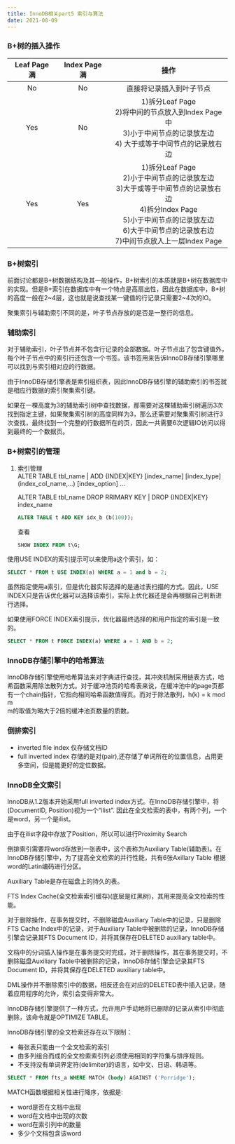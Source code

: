 ```yaml
---
title: InnoDB相关part5 索引与算法  
date: 2021-08-09 
---  
```



### B+树的插入操作  
| Leaf Page 满 | Index Page 满| 操作| 
|:--:|:--:|:--:|
|No|No|直接将记录插入到叶子节点|
|Yes|No|1)拆分Leaf Page <br> 2)将中间的节点放入到Index Page中 <br> 3)小于中间节点的记录放左边 <br> 4) 大于或等于中间节点的记录放右边
|Yes|Yes|1)拆分Leaf Page <br> 2)小于中间节点的记录放左边 <br> 3)大于或等于中间节点的记录放右边 <br> 4)拆分Index Page <br> 5)小于中间节点的记录放左边 <br> 6)大于中间节点的记录放右边 <br> 7)中间节点放入上一层Index Page <br>|



### B+树索引
前面讨论都是B+树数据结构及其一般操作，B+树索引的本质就是B+树在数据库中的实现。但是B+索引在数据库中有一个特点是高扇出性，因此在数据库中，B+树的高度一般在2~4层，这也就是说查找某一键值的行记录只需要2~4次的IO。  


聚集索引与辅助索引不同的是，叶子节点存放的是否是一整行的信息。    

### 辅助索引   

对于辅助索引，叶子节点并不包含行记录的全部数据。叶子节点出了包含键值外，每个叶子节点中的索引行还包含一个书签。该书签用来告诉InnoDB存储引擎哪里可以找到与索引相对应的行数据。    

由于InnoDB存储引擎表是索引组织表，因此InnoDB存储引擎的辅助索引的书签就是相应行数据的索引聚集索引键。   



如果在一棵高度为3的辅助索引树中查找数据，那需要对这棵辅助索引树遍历3次找到指定主键，如果聚集索引树的高度同样为3，那么还需要对聚集索引树进行3次查找，最终找到一个完整的行数据所在的页，因此一共需要6次逻辑IO访问以得到最终的一个数据页。  

### B+树索引的管理  

1. 索引管理  
   ALTER TABLE tbl_name | ADD {INDEX|KEY} [index_name] [index_type] (index_col_name,...) [index_option] ...

   ALTER TABLE tbl_name DROP RRIMARY KEY | DROP {INDEX|KEY} index_name

   ```sql
   ALTER TABLE t ADD KEY idx_b (b(100));
   ```

   查看

   ```sql
   SHOW INDEX FROM t\G;
   ```

使用USE INDEX的索引提示可以来使用a这个索引，如： 

```sql
SELECT * FROM t USE INDEX(a) WHERE a = 1 and b = 2;
```

虽然指定使用a索引，但是优化器实际选择的是通过表扫描的方式。因此，USE INDEX只是告诉优化器可以选择该索引，实际上优化器还是会再根据自己判断进行选择。  


如果使用FORCE INDEX索引提示，优化器最终选择的和用户指定的索引是一致的。  


```sql
SELECT * FROM t FORCE INDEX(a) WHERE a = 1 AND b = 2;
```


### InnoDB存储引擎中的哈希算法  

InnoDB存储引擎使用哈希算法来对字典进行查找，其冲突机制采用链表方式，哈希函数采用除法散列方式。对于缓冲池页的哈希表来说，在缓冲池中的page页都有一个chain指针，它指向相同哈希函数值得页。而对于除法散列，h(k) = k mod m  
m的取值为略大于2倍的缓冲池页数量的质数。  


### 倒排索引  

+ inverted file index 仅存储文档ID
+ full inverted index 存储的是对(pair),还存储了单词所在的位置信息，占用更多空间，但是能更好的定位数据。  

### InnoDB全文索引  

InnoDB从1.2版本开始采用full inverted index方式。在InnoDB存储引擎中，将(DocumentID, Position)视为一个“ilist”. 因此在全文检索的表中，有两个列，一个是word，另一个是ilist。  


由于在ilist字段中存放了Position，所以可以进行Proximity Search  


倒排索引需要将word存放到一张表中，这个表称为Auxiliary Table(辅助表)。在InnoDB存储引擎中，为了提高全文检索的并行性能，共有6张Axillary Table 根据word的Latin编码进行分区。  

Auxiliary Table是存在磁盘上的持久的表。  

FTS Index Cache(全文检索索引缓存)(底层是红黑树)，其用来提高全文检索的性能。   


对于删除操作，在事务提交时，不删除磁盘Auxiliary Table中的记录，只是删除FTS Cache Index中的记录，对于Auxiliary Table中被删除的记录，InnoDB存储引擎会记录其FTS Document ID，并将其保存在DELETED auxiliary table中。  


文档中的分词插入操作是在事务提交时完成，对于删除操作，其在事务提交时，不删除磁盘Auxiliary Table中被删除的记录，InnoDB存储引擎会记录其FTS Document ID，并将其保存在DELETED auxiliary table中。  

DML操作并不删除索引中的数据，相反还会在对应的DELETED表中插入记录，随着应用程序的允许，索引会变得非常大。  


InnoDB存储引擎提供了一种方式，允许用户手动地将已删除的记录从索引中彻底删除，该命令就是OPTIMIZE TABLE。   


InnoDB存储引擎的全文检索还存在以下限制： 
+ 每张表只能由一个全文检索的索引
+ 由多列组合而成的全文检索索引列必须使用相同的字符集与排序规则。  
+ 不支持没有单词界定符(delimiter)的语言，如中文、日语、韩语等。  


```sql
SELECT * FROM fts_a WHERE MATCH (body) AGAINST ('Porridge');
```  

MATCH函数根据相关性进行降序，依据是:  
+ word是否在文档中出现
+ word在文档中出现的次数
+ word在索引列中的数量
+ 多少个文档包含该word


